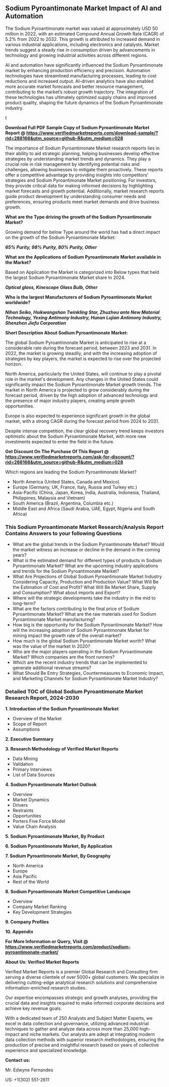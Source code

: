 <h2>Sodium Pyroantimonate Market Impact of AI and Automation</h2><p>The Sodium Pyroantimonate market was valued at approximately USD 50 million in 2022, with an estimated Compound Annual Growth Rate (CAGR) of 5.2% from 2022 to 2032. This growth is attributed to increased demand in various industrial applications, including electronics and catalysts. Market trends suggest a steady rise in consumption driven by advancements in technology and growing industrial activities across different regions.</p><p>AI and automation have significantly influenced the Sodium Pyroantimonate market by enhancing production efficiency and precision. Automation technologies have streamlined manufacturing processes, leading to cost reductions and increased output. AI-driven analytics have also enabled more accurate market forecasts and better resource management, contributing to the market’s robust growth trajectory. The integration of these technologies has ultimately optimized supply chains and improved product quality, shaping the future dynamics of the Sodium Pyroantimonate industry.</p>t</p><p id="" class=""><strong>Download Full PDF Sample Copy of Sodium Pyroantimonate Market Report @ <a href="https://www.verifiedmarketreports.com/download-sample/?rid=288168&utm_source=github-R&utm_medium=028" target="_blank">https://www.verifiedmarketreports.com/download-sample/?rid=288168&utm_source=github-R&utm_medium=028</a></strong></p><p>The importance of&nbsp;Sodium Pyroantimonate Market research reports lies in their ability to aid strategic planning, helping businesses develop effective strategies by understanding market trends and dynamics. They play a crucial role in risk management by identifying potential risks and challenges, allowing businesses to mitigate them proactively. These reports offer a competitive advantage by providing insights into competitors' strategies and Sodium Pyroantimonate Market positioning. For investors, they provide critical data for making informed decisions by highlighting market forecasts and growth potential. Additionally, market research reports guide product development by understanding consumer needs and preferences, ensuring products meet market demands and drive business growth.</p><p><strong>What are the&nbsp;Type driving the growth of the Sodium Pyroantimonate Market?</strong></p><p id="" class="">Growing demand for below Type around the world has had a direct impact on the growth of the Sodium Pyroantimonate Market:</p><em><strong>65% Purity, 98% Purity, 80% Purity, Other</strong></em></p><strong>What are the&nbsp;Applications&nbsp;of Sodium Pyroantimonate Market available in the Market?</strong></p><p id="" class="">Based on Application the Market is categorized into Below types that held the largest Sodium Pyroantimonate Market share In 2024.</p><em><strong>Optical glass, Kinescope Glass Bulb, Other</strong></em></p><strong>Who is the largest Manufacturers of Sodium Pyroantimonate Market worldwide?</strong></p><p><em><strong>Nihon Seiko, Hsikwangshan Twinkling Star, Zhuzhou ante New Material Technology, Yexing Antimony Industry, Hunan Lujian Antimony Industry, Shenzhen Jiefu Corporation</strong></em></p><p id="" class=""><strong>Short Description About Sodium Pyroantimonate Market:</strong></p><p>The global Sodium Pyroantimonate Market is anticipated to rise at a considerable rate during the forecast period, between 2023 and 2031. In 2022, the market is growing steadily, and with the increasing adoption of strategies by key players, the market is expected to rise over the projected horizon.</p><p>North America, particularly the United States, will continue to play a pivotal role in the market's development. Any changes in the United States could significantly impact the Sodium Pyroantimonate Market growth trends. The market in North America is projected to grow considerably during the forecast period, driven by the high adoption of advanced technology and the presence of major industry players, creating ample growth opportunities.</p><p>Europe is also expected to experience significant growth in the global market, with a strong CAGR during the forecast period from 2024 to 2031.</p><p>Despite intense competition, the clear global recovery trend keeps investors optimistic about the Sodium Pyroantimonate Market, with more new investments expected to enter the field in the future.</p><p id="" class=""><strong>Get Discount On The Purchase Of This Report @ <a href="https://www.verifiedmarketreports.com/ask-for-discount/?rid=288168&utm_source=github-R&utm_medium=028" target="_blank">https://www.verifiedmarketreports.com/ask-for-discount/?rid=288168&utm_source=github-R&utm_medium=028</a></strong></p>Which regions are leading the Sodium Pyroantimonate Market?</p><ul><li>North America (United States, Canada and Mexico)</li><li>Europe (Germany, UK, France, Italy, Russia and Turkey etc.)</li><li>Asia-Pacific (China, Japan, Korea, India, Australia, Indonesia, Thailand, Philippines, Malaysia and Vietnam)</li><li>South America (Brazil, Argentina, Columbia etc.)</li><li>Middle East and Africa (Saudi Arabia, UAE, Egypt, Nigeria and South Africa)</li></ul><h3 id="" class="">This Sodium Pyroantimonate Market Research/Analysis Report Contains Answers to your following Questions</h3><ul><li>What are the global trends in the Sodium Pyroantimonate Market? Would the market witness an increase or decline in the demand in the coming years?</li><li>What is the estimated demand for different types of products in Sodium Pyroantimonate Market? What are the upcoming industry applications and trends for the Sodium Pyroantimonate Market?</li><li>What Are Projections of Global Sodium Pyroantimonate Market Industry Considering Capacity, Production and Production Value? What Will Be the Estimation of Cost and Profit? What Will Be Market Share, Supply and Consumption? What about imports and Export?</li><li>Where will the strategic developments take the industry in the mid to long-term?</li><li>What are the factors contributing to the final price of Sodium Pyroantimonate Market? What are the raw materials used for Sodium Pyroantimonate Market manufacturing?</li><li>How big is the opportunity for the Sodium Pyroantimonate Market? How will the increasing adoption of Sodium Pyroantimonate Market for mining impact the growth rate of the overall market?</li><li>How much is the global Sodium Pyroantimonate Market worth? What was the value of the market In 2020?</li><li>Who are the major players operating in the Sodium Pyroantimonate Market? Which companies are the front runners?</li><li>Which are the recent industry trends that can be implemented to generate additional revenue streams?</li><li>What Should Be Entry Strategies, Countermeasures to Economic Impact, and Marketing Channels for Sodium Pyroantimonate Market Industry?</li></ul><h3 id="" class="">Detailed TOC of Global Sodium Pyroantimonate Market Research Report, 2024-2030</h3><p id="" class=""><strong>1. Introduction of the Sodium Pyroantimonate Market</strong></p><ul><li>Overview of the Market</li><li>Scope of Report</li><li>Assumptions</li></ul><p id="" class=""><strong>2. Executive Summary</strong></p><p id="" class=""><strong>3. Research Methodology of Verified Market Reports</strong></p><ul><li>Data Mining</li><li>Validation</li><li>Primary Interviews</li><li>List of Data Sources</li></ul><p id="" class=""><strong>4. Sodium Pyroantimonate Market Outlook</strong></p><ul><li>Overview</li><li>Market Dynamics</li><li>Drivers</li><li>Restraints</li><li>Opportunities</li><li>Porters Five Force Model</li><li>Value Chain Analysis</li></ul><p id="" class=""><strong>5. Sodium Pyroantimonate Market, By Product</strong></p><p id="" class=""><strong>6. Sodium Pyroantimonate Market, By Application</strong></p><p id="" class=""><strong>7. Sodium Pyroantimonate Market, By Geography</strong></p><ul><li>North America</li><li>Europe</li><li>Asia Pacific</li><li>Rest of the World</li></ul><p id="" class=""><strong>8. Sodium Pyroantimonate Market Competitive Landscape</strong></p><ul><li>Overview</li><li>Company Market Ranking</li><li>Key Development Strategies</li></ul><p id="" class=""><strong>9. Company Profiles</strong></p><p id="" class=""><strong>10. Appendix</strong></p><p id="" class=""><strong>For More Information or Query, Visit @ <a href="https://www.verifiedmarketreports.com/product/sodium-pyroantimonate-market/" target="_blank">https://www.verifiedmarketreports.com/product/sodium-pyroantimonate-market/</a></strong></p><p id="" class=""><strong>About Us: Verified Market Reports</strong></p><p id="" class="">Verified Market Reports is a premier Global Research and Consulting firm serving a diverse clientele of over 5000+ global customers. We specialize in delivering cutting-edge analytical research solutions and comprehensive information-enriched research studies.</p><p id="" class="">Our expertise encompasses strategic and growth analyses, providing the crucial data and insights required to make informed corporate decisions and achieve key revenue goals.</p><p id="" class="">With a dedicated team of 250 Analysts and Subject Matter Experts, we excel in data collection and governance, utilizing advanced industrial techniques to gather and analyze data across more than 25,000 high-impact and niche markets. Our analysts are adept at integrating modern data collection methods with superior research methodologies, ensuring the production of precise and insightful research based on years of collective experience and specialized knowledge.</p><p id="" class=""><strong>Contact us:</strong></p><p id="" class="">Mr. Edwyne Fernandes</p><p id="" class="">US: +1(302) 551-2611</p>